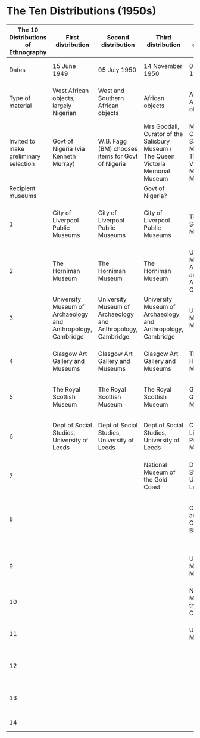 # The Ten Distributions (1950s)



| The 10 Distributions of Ethnography   | First distribution                                           | Second distribution                                          | Third distribution                                                                | Fourth distribution                                                               | Fifth distribution                       | Sixth distribution                                           | Seventh distribution                                         | Eighth distribution                                          | Ninth distribution                                                                     | Tenth distribution                                                        |
| ------------------------------------- | ------------------------------------------------------------ | ------------------------------------------------------------ | --------------------------------------------------------------------------------- | --------------------------------------------------------------------------------- | ---------------------------------------- | ------------------------------------------------------------ | ------------------------------------------------------------ | ------------------------------------------------------------ | -------------------------------------------------------------------------------------- | ------------------------------------------------------------------------- |
| Dates                                 | 15 June 1949                                                 | 05 July 1950                                                 | 14 November 1950                                                                  | 08 February 1951                                                                  | 30 May 1951                              | 18 + 19 October 1951                                         | 24 + 25 January 1952                                         | 18 + 19 June 1953                                            | 11 February 1954                                                                       | 03 November 1954                                                          |
| Type of material                      | West African objects, largely Nigerian                       | West and Southern African objects                            | African objects                                                                   | African and American objects                                                      | Oceanic, SE Asian and some European      | American objects, incl Peruvian pottery and textiles         | Objects from the 'Belgian Congo'                             | West and Southern African objects                            | Weapons                                                                                | Weapons and miscellaneous                                                 |
| Invited to make preliminary selection | Govt of Nigeria (via Kenneth Murray)                         | W.B. Fagg (BM) chooses items for Govt of Nigeria             | Mrs Goodall, Curator of the Salisbury Museum / The Queen Victoria Memorial Museum | Mrs Goodall, Curator of the Salisbury Museum / The Queen Victoria Memorial Museum |                                          |                                                              |                                                              |                                                              | W.B. Fagg (BM) chooses items for Govt of Nigeria and National Museum of the Gold Coast |                                                                           |
| Recipient museums                     |                                                              |                                                              | Govt of Nigeria?                                                                  |                                                                                   |                                          |                                                              |                                                              |                                                              |                                                                                        |                                                                           |
| 1                                     | City of Liverpool Public Museums                             | City of Liverpool Public Museums                             | City of Liverpool Public Museums                                                  | The Royal Scottish Museums                                                        | The Royal Scottish Museums               | Pitt Rivers Museum, University of Oxford                     | University Museum of Archaeology and Anthropology, Cambridge | University Museum of Archaeology and Anthropology, Cambridge | New Zealand Museums                                                                    | London School of Economics                                                |
| 2                                     | The Horniman Museum                                          | The Horniman Museum                                          | The Horniman Museum                                                               | University Museum of Archaeology and Anthropology, Cambridge                      | Pitt Rivers Museum, University of Oxford | University Museum of Archaeology and Anthropology, Cambridge | Pitt Rivers Museum, University of Oxford                     | Rhodes-Livingstone Museum, Zambia (via Bushnell, Camb.)      | The Horniman Museum                                                                    | University Museum of Archaeology and Anthropology, Cambridge              |
| 3                                     | University Museum of Archaeology and Anthropology, Cambridge | University Museum of Archaeology and Anthropology, Cambridge | University Museum of Archaeology and Anthropology, Cambridge                      | University Museum, Manchester                                                     | City of Liverpool Public Museums         | City Museum and Art Gallery, Birmingham                      | Rhodes-Livingstone Museum, Zambia                            | The Royal Scottish Museum                                    | Dept. of Anthropology, UCL                                                             | City of Liverpool Public Museums                                          |
| 4                                     | Glasgow Art Gallery and Museums                              | Glasgow Art Gallery and Museums                              | Glasgow Art Gallery and Museums                                                   | The Horniman Museum                                                               | City Museum and Art Gallery, Birmingham  | City of Liverpool Public Museums                             | The Royal Scottish Museum                                    | City Museum and Art Gallery, Birmingham                      | University Museum, Manchester                                                          | University Museum, Manchester                                             |
| 5                                     | The Royal Scottish Museum                                    | The Royal Scottish Museum                                    | The Royal Scottish Museum                                                         | Glasgow Art Gallery and Museums                                                   | University Museum, Manchester            | The Royal Scottish Museum                                    | Glasgow Art Gallery and Museums                              | University Museum, Manchester                                | The Royal Scottish Museum                                                              | City Museum and Art Gallery, Birmingham                                   |
| 6                                     | Dept of Social Studies, University of Leeds                  | Dept of Social Studies, University of Leeds                  | Dept of Social Studies, University of Leeds                                       | City of Liverpool Public Museums                                                  | Hancock Museum, Newcastle upon Tyne      | University Museum, Manchester                                | City of Liverpool Public Museums                             | The Horniman Museum                                          | University Museum of Archaeology and Anthropology, Cambridge                           | The Horniman Museum                                                       |
| 7                                     |                                                              |                                                              | National Museum of the Gold Coast                                                 | Dept of Social Studies, University of Leeds                                       | The Horniman Museum                      | Dept. of Anthropology, UCL                                   | City Museum and Art Gallery, Birmingham                      | Dept. of Anthropology, UCL                                   | City Museum and Art Gallery, Birmingham                                                | Dept. of Anthropology, UCL                                                |
| 8                                     |                                                              |                                                              |                                                                                   | City Museum and Art Gallery, Birmingham                                           | National Museum of the Gold Coast        | Glasgow Art Gallery and Museums                              | Dept. of Anthropology, UCL                                   | Hancock Museum, Newcastle upon Tyne                          | City of Liverpool Public Museums                                                       | (Feb 1955) University College of Rhodesia and Nyasaland, Rhodesia (Zimb.) |
| 9                                     |                                                              |                                                              |                                                                                   | University Museum, Manchester                                                     | Uganda Museum                            | The Horniman Museum                                          | University Museum, Manchester                                | Dept of Social Studies, University of Leeds                  | (Nov 1954) The Armouries, Tower of London                                              | Sierra Leone?                                                             |
| 10                                    |                                                              |                                                              |                                                                                   | National Museum of the Gold Coast?                                                | New Zealand Museums                      | Hancock Museum, Newcastle upon Tyne                          | The Horniman Museum                                          | National Museum of the Gold Coast?                           | Rhodes-Livingstone Museum, Zambia?                                                     | Rhodes-Livingstone Museum, Zambia?                                        |
| 11                                    |                                                              |                                                              |                                                                                   | Uganda Museum?                                                                    |                                          | Dept of Social Studies, University of Leeds                  | National Museum of the Gold Coast                            |                                                              |                                                                                        |                                                                           |
| 12                                    |                                                              |                                                              |                                                                                   |                                                                                   |                                          | National Museum of the Gold Coast                            | Hancock Museum, Newcastle upon Tyne                          |                                                              |                                                                                        |                                                                           |
| 13                                    |                                                              |                                                              |                                                                                   |                                                                                   |                                          | New Zealand Museums                                          | Dept of Social Studies, University of Leeds                  |                                                              |                                                                                        |                                                                           |
| 14                                    |                                                              |                                                              |                                                                                   |                                                                                   |                                          | Uganda Museum?                                               | New Zealand Museums                                          |                                                              |                                                                                        |                                                                           |
